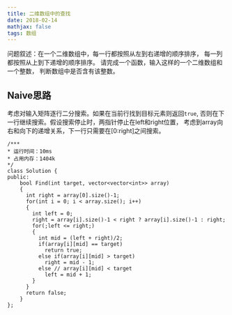 ```yaml
---
title: 二维数组中的查找
date: 2018-02-14
mathjax: false
tags: 数组
---
```


问题叙述：在一个二维数组中，每一行都按照从左到右递增的顺序排序，
每一列都按照从上到下递增的顺序排序。
请完成一个函数，输入这样的一个二维数组和一个整数，
判断数组中是否含有该整数。

## Naive思路

考虑对输入矩阵逐行二分搜索。如果在当前行找到目标元素则返回```true```,
否则在下一行继续搜索。假设搜索停止时，两指针停止在left和right位置，
考虑到array向右和向下的递增关系，下一行只需要在[0:right]之间搜索。

```
/***
* 运行时间：10ms
* 占用内存：1404k
*/
class Solution {
public:
    bool Find(int target, vector<vector<int>> array) 
    {
      int right = array[0].size()-1;
      for(int i = 0; i < array.size(); i++)
      {
        int left = 0;
        right = array[i].size()-1 < right ? array[i].size()-1 : right;
        for(;left <= right;)
        {
          int mid = (left + right)/2;
          if(array[i][mid] == target)
            return true;
          else if(array[i][mid] > target)
            right = mid - 1;
          else // array[i][mid] < target
            left = mid + 1;
        }
      }
      return false;
    }
};
```




